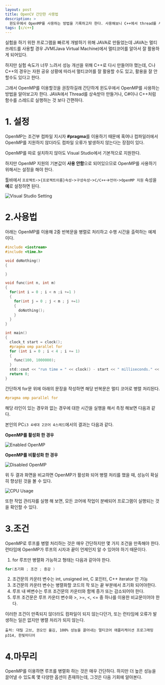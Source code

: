 ```yaml
---
layout: post
title: OpenCV 간단한 사용법
description: >
  윈도우에서 OpenMP를 사용하는 방법을 기록하고자 한다. 사용해보니 C++에서 thread를 사용하는 것 보다 간편하다.
tags: [c/c++]
---
```

실험을 하기 위한 프로그램을 빠르게 개발하기 위해 JAVA로 만들었는데 JAVA는 멀티 쓰레드를 사용할 경우 JVM(Java Virtual Machine)에서 멀티코어를 알아서 잘 활용하게 되어있다.

하지만 실험 속도가 너무 느려서 성능 개선을 위해 C++로 다시 만들어야 했는데, C나 C++의 경우는 자원 공유 상황에 따라서 멀티코어를 잘 활용할 수도 있고, 활용을 잘 안할수도 있다고 한다.

그래서 OpenMP를 이용할것을 권장하길래 간단하게 윈도우에서 OpenMP를 사용하는 방법을 알아보고자 한다.
JAVA에서 Thread를 상속받아 만들거나, C#이나 C++처럼 함수를 스레드로 실행하는 것 보다 간편하다.
# 1. 설정
OpenMP는 조건부 컴파일 지시자 **#pragma**를 이용하기 때문에 혹여나 컴파일러에서 OpenMP를 지원하지 않더라도 컴파일 오류가 발생하지 않는다는 장점이 있다.

OpenMP를 따로 설치하지 않아도 Visual Studio에서 기본적으로 지원한다.

하지만 OpenMP 지원의 기본값이 **사용 안함**으로 되어있으므로 OpenMP를 사용하기 위해서는 설정을 해야 한다.

툴바에서 `프로젝트`->`{프로젝트이름}속성`->`구성속성`->`C/C++`->`언어`->`OpenMP 지원` 속성을 **예**로 설정하면 된다.

![](https://skaiblue.github.io/assets/img/posts/c/openmpguid/1.png "Visual Studio Setting")

# 2.사용법
아래는 OpenMP를 이용해 2중 반복문을 병렬로 처리하고 수행 시간을 출력하는 예제이다.

```c
#include <iostream>
#include <time.h>

void doNothing()
{

}

void func(int n, int m)
{
  for(int i = 0 ; i < n ;i +=1 )
  {
    for(int j = 0 ; j < m ; j +=1)
    {
      doNothing();
    }
  }
}

int main()
{
  clock_t start = clock();
  #pragma omp parallel for
  for (int i = 0 ; i < 4 ; i += 1)
  {
    func(100, 1000000);
  }
  std::cout << "run time = " << clock() - start << " milliseconds." << std::endl;
  return 0;
}
```

간단하게 for문 위에 아래의 문장을 작성하면 해당 반복문은 멀티 코어로 병렬 처리된다.
```c
#pragma omp parallel for
```
해당 라인이 있는 경우와 없는 경우에 대한 시간을 실행을 해서 측정 해보면 다음과 같다.

본인의 PC`i3 4세대 2코어 4스레드`에서의 결과는 다음과 같다.

**OpenMP를 활성화 한 경우**

![](https://skaiblue.github.io/assets/img/posts/c/openmpguid/2.png "Enabled OpenMP")

**OpenMP를 비활성화 한 경우**

![](https://skaiblue.github.io/assets/img/posts/c/openmpguid/3.png "Disabled OpenMP")

위 두 결과 화면을 비교하면 OpenMP가 활성화 되어 병렬 처리를 했을 때, 성능이 확실히 향상된 것을 볼 수 있다.

![](https://skaiblue.github.io/assets/img/posts/c/openmpguid/3.png "CPU Usage")

또한 작업 관리자를 실행 해 보면, 모든 코어에 작업이 분배되어 프로그램이 실행되는 것을 확인할 수 있다.

# 3.조건
OpenMP로 루프를 병렬 처리하는 것은 매우 간단하지만 몇 가지 조건을 만족해야 한다. 런타임에 OpenMP가 루프의 시자과 끝이 언제인지 알 수 있어야 하기 때문이다.

1. for 루프만 병렬화 가능하고 형태는 다음과 같아야 한다.
```c
for(초기화 ; 조건 ; 증감 )
```
2. 조건문의 카운터 변수는 int, unsigned int, C 포인터, C++ iterator 만 가능
3. 조건문의 카운터 변수는 병렬화할 코드의 작 또는 끝 부분에서 초기화 되어야한다.
4. 루프 내 벼변수는 루프 조건문의 카운터와 함께 증가 또는 감소되어야 한다.
5. 루프 조건문은 루프 카운터 변수와 >, >=, <, <= 중 하나를 이용한 비교문이어야 한다.

이러한 조건이 만족되지 않더라도 컴파일이 되지 않는다던가, 또는 런타임에 오류가 발생하는 일은 없지만 병렬 처리가 되지 않는다.

`출처: 대릴 고브, 권오인 옮김, 100% 성능을 끌어내는 멀티코어 애플리케이션 프로그래밍 p314, 한빛미디어`

# 4.마무리
OpenMP를 이용하면 루프를 병렬화 하는 것은 매우 간단하다. 하지만 더 높은 성능을 끌어낼 수 있도록 몇 다양한 옵션이 존재하는데, 그것은 다음 기회에 알아본다.

